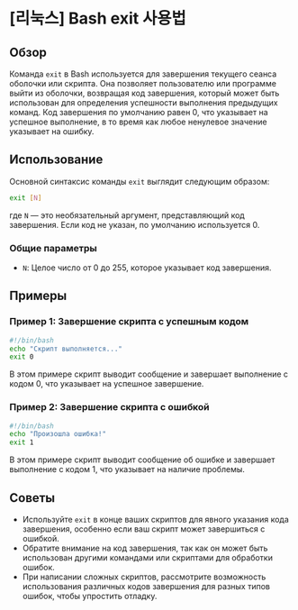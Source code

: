 # [리눅스] Bash exit 사용법

## Обзор
Команда `exit` в Bash используется для завершения текущего сеанса оболочки или скрипта. Она позволяет пользователю или программе выйти из оболочки, возвращая код завершения, который может быть использован для определения успешности выполнения предыдущих команд. Код завершения по умолчанию равен 0, что указывает на успешное выполнение, в то время как любое ненулевое значение указывает на ошибку.

## Использование
Основной синтаксис команды `exit` выглядит следующим образом:

```bash
exit [N]
```

где `N` — это необязательный аргумент, представляющий код завершения. Если код не указан, по умолчанию используется 0.

### Общие параметры
- `N`: Целое число от 0 до 255, которое указывает код завершения. 

## Примеры

### Пример 1: Завершение скрипта с успешным кодом
```bash
#!/bin/bash
echo "Скрипт выполняется..."
exit 0
```
В этом примере скрипт выводит сообщение и завершает выполнение с кодом 0, что указывает на успешное завершение.

### Пример 2: Завершение скрипта с ошибкой
```bash
#!/bin/bash
echo "Произошла ошибка!"
exit 1
```
В этом примере скрипт выводит сообщение об ошибке и завершает выполнение с кодом 1, что указывает на наличие проблемы.

## Советы
- Используйте `exit` в конце ваших скриптов для явного указания кода завершения, особенно если ваш скрипт может завершиться с ошибкой.
- Обратите внимание на код завершения, так как он может быть использован другими командами или скриптами для обработки ошибок.
- При написании сложных скриптов, рассмотрите возможность использования различных кодов завершения для разных типов ошибок, чтобы упростить отладку.
